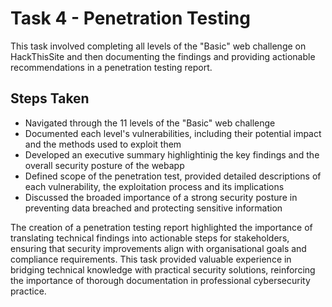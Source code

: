 # Task 4 - Penetration Testing

This task involved completing all levels of the "Basic" web challenge on HackThisSite and then documenting the findings and providing actionable recommendations in a penetration testing report.

## Steps Taken

* Navigated through the 11 levels of the "Basic" web challenge
* Documented each level's vulnerabilities, including their potential impact and the methods used to exploit them
* Developed an executive summary highlightinig the key findings and the overall security posture of the webapp
* Defined scope of the penetration test, provided detailed descriptions of each vulnerability, the exploitation process and its implications
* Discussed the broaded importance of a strong security posture in preventing data breached and protecting sensitive information

The creation of a penetration testing report highlighted the importance of translating technical findings into actionable steps for stakeholders, ensuring that security improvements align with organisational goals and compliance requirements. This task provided valuable experience in bridging technical knowledge with practical security solutions, reinforcing the importance of thorough documentation in professional cybersecurity practice.

